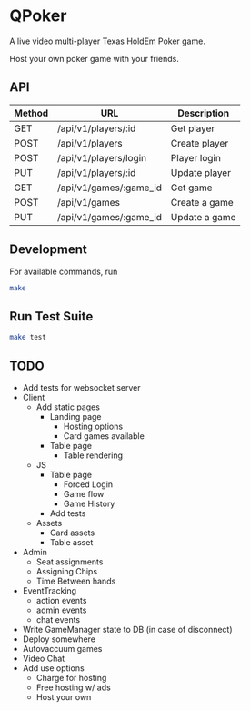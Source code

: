 # QPoker

A live video multi-player Texas HoldEm Poker game.

Host your own poker game with your friends.


## API

| Method | URL                             | Description                       
|--------|---------------------------------|-----------------------------------
| GET    | /api/v1/players/:id             | Get player
| POST   | /api/v1/players                 | Create player
| POST   | /api/v1/players/login           | Player login
| PUT    | /api/v1/players/:id             | Update player
| GET    | /api/v1/games/:game_id          | Get game
| POST   | /api/v1/games                   | Create a game
| PUT    | /api/v1/games/:game_id          | Update a game


## Development

For available commands, run
```bash
make
```

## Run Test Suite
```bash
make test
```

## TODO
- Add tests for websocket server
- Client
  - Add static pages
    - Landing page
      - Hosting options
      - Card games available
    - Table page
      - Table rendering
  - JS
    - Table page
      - Forced Login
      - Game flow
      - Game History
    - Add tests
  - Assets
    - Card assets
    - Table asset
- Admin 
  - Seat assignments
  - Assigning Chips
  - Time Between hands
- EventTracking
  - action events
  - admin events
  - chat events
- Write GameManager state to DB (in case of disconnect)
- Deploy somewhere
- Autovaccuum games
- Video Chat
- Add use options
  - Charge for hosting
  - Free hosting w/ ads
  - Host your own